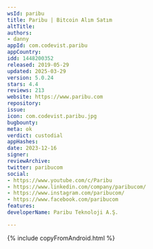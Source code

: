```yaml
---
wsId: paribu
title: Paribu | Bitcoin Alım Satım
altTitle: 
authors:
- danny
appId: com.codevist.paribu
appCountry: 
idd: 1448200352
released: 2019-05-29
updated: 2025-03-29
version: 5.0.24
stars: 4.4
reviews: 213
website: https://www.paribu.com
repository: 
issue: 
icon: com.codevist.paribu.jpg
bugbounty: 
meta: ok
verdict: custodial
appHashes: 
date: 2023-12-16
signer: 
reviewArchive: 
twitter: paribucom
social:
- https://www.youtube.com/c/Paribu
- https://www.linkedin.com/company/paribucom/
- https://www.instagram.com/paribucom/
- https://www.facebook.com/paribucom
features: 
developerName: Paribu Teknoloji A.Ş.

---
```


{% include copyFromAndroid.html %}
